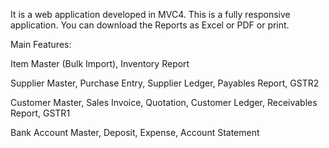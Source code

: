 It is a web application developed in MVC4. This is a fully responsive application. You can download the Reports as Excel or PDF or print.

Main Features:

Item Master (Bulk Import), Inventory Report

Supplier Master, Purchase Entry, Supplier Ledger, Payables Report, GSTR2

Customer Master, Sales Invoice, Quotation, Customer Ledger, Receivables Report, GSTR1

Bank Account Master, Deposit, Expense, Account Statement
